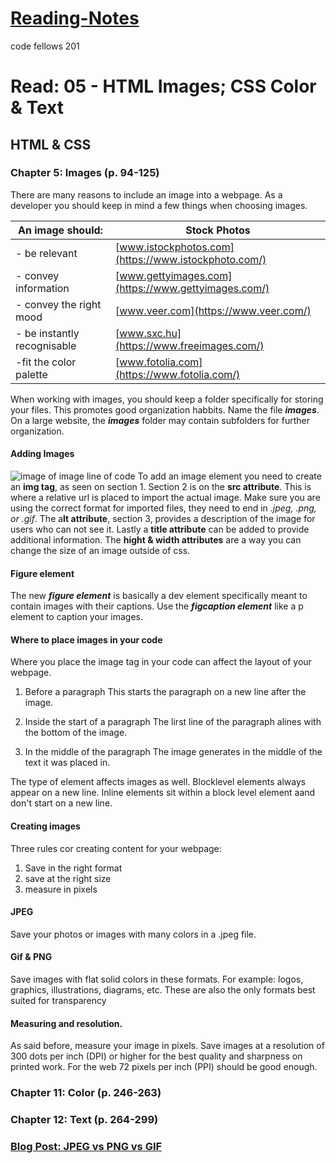 # [Reading-Notes](https://alsosteve.github.io/reading-notes/)
code fellows 201

# Read: 05 - HTML Images; CSS Color & Text

## HTML & CSS

### Chapter 5: Images (p. 94-125)
There are many reasons to include an image into a webpage. As a developer you should keep in mind a few things when choosing images. 

| **An image should:** | **Stock Photos** |
| --- | --- |
| - be relevant | [www.istockphotos.com](https://www.istockphoto.com/) |
| - convey information | [www.gettyimages.com](https://www.gettyimages.com/) |
| - convey the right mood | [www.veer.com](https://www.veer.com/) |
| - be instantly recognisable | [www.sxc.hu](https://www.freeimages.com/) |
| -fit the color palette | [www.fotolia.com](https://www.fotolia.com/) |

When working with images, you should keep a folder specifically for storing your files. This promotes good organization habbits. Name the file **_images_**. On a large website, the **_images_** folder may contain subfolders for further organization. 

#### Adding Images
![image of image line of code](https://cdo-curriculum.s3.amazonaws.com/media/uploads/img_tag.png)
To add an image element you need to create an **img tag**, as seen on section 1. Section 2 is on the **src attribute**. This is where a relative url is placed to import the actual image. Make sure you are using the correct format for imported files, they need to end in _.jpeg, .png, or .gif_. The a**lt attribute**, section 3, provides a description of the image for users who can not see it. Lastly a **title attribute** can be added to provide additional information. The **hight & width attributes** are a way you can change the size of an image outside of css.

#### Figure element
The new **_figure element_** is basically a dev element specifically meant to contain images with their captions. Use the **_figcaption element_** like a p element to caption your images.

#### Where to place images in your code
Where you place the image tag in your code can affect the layout of your webpage.
1. Before a paragraph
This starts the paragraph on a new line after the image.

2. Inside the start of a paragraph
The lirst line of the paragraph alines with the bottom of the image.

3. In the middle of the paragraph
The image generates in the middle of the text it was placed in.

The type of element affects images as well.
Blocklevel elements always appear on a new line.
Inline elements sit within a block level element aand don't start on a new line.

#### Creating images
Three rules cor creating content for your webpage:

1. Save in the right format
2. save at the right size
3. measure in pixels

#### JPEG
Save your photos or images with many colors in a .jpeg file.

#### Gif & PNG
Save images with flat solid colors in these formats. For example: logos, graphics, illustrations, diagrams, etc. These are also the only formats best suited for transparency

#### Measuring and resolution.
As said before, measure your image in pixels. Save images at a resolution of 300 dots per inch (DPI) or higher for the best quality and sharpness on printed work. For the web 72 pixels per inch (PPI) should be good enough.


### Chapter 11: Color (p. 246-263)

### Chapter 12: Text (p. 264-299)

### [Blog Post: JPEG vs PNG vs GIF](https://blog.imagekit.io/jpeg-vs-png-vs-gif-which-image-format-to-use-and-when-c8913ae3e01d)